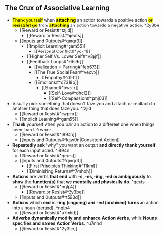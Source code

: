 ## The Crux of Associative Learning
- <mark class="hltr-action-verbs">Thank yourself</mark> when <mark class="hltr-action-verbs">**attaching**</mark> an action towards a positive action <mark class="hltr-action-verbs">or **resist/let go**</mark> from <mark class="hltr-action-verbs">**attaching**</mark> an action towards a negative action. ^2y3be
    - [[Reward or Resist#^tzjid]]
        - [[Reward or Resist#^qeuts]]
    - [[Inputs and Outputs#^qmqr3]]
        - [[Implicit Learning#^gam55]]
            - [[Personal Conflict#^yc-r1]]
        - [[Higher Self Vs. Lower Self#^v3pjf]]
        - [[Feedback Loops#^k6s9r]]
            - [[Validation = Parking#^feb673]]
            - [[The True Social Fear#^vecvp]]
                - [[Empathy#^df-tt]]
            - [[Emotions#^c7318b]]
                - [[Shame#^bw5-r]]
                    - [[Self-Love#^dhcl2]]
                    - [[Self-Compassion#^pmj03]]
- Visually pick something that doesn't faze you and attach or reattach to another thing that does faze you. ^tzjid
    - [[Reward or Resist#^rwpmr]]
    - [[Implicit Learning#^gam55]]
- **Thank** yourself when you pair an action to a different one when things seem hard. ^rwpmr
	- [[Reward or Resist#^l894n]]
	- [[Inputs and Outputs#^kgw9n|Consistent Action]]
- **Repeatedly ask** "why" you want an output **and directly thank yourself** for each input acted. ^l894n
    - [[Reward or Resist#^qeuts]]
    - [[Inputs and Outputs#^qmqr3]]
        - [[First Principles Thinking#^11kml]]
        - [[Diminishing Returns#^7mhoh]]
- **Actions** are verbs **that end** with **-s, -es, -ing, -ed or ambiguously** to **show** the **function(s)** that **we** **mentally and physically do**. ^qeuts
    - [[Reward or Resist#^nqlp4]]
        - [[Reward or Resist#^2y3be]]
    - [[Inputs and Outputs#^t563d]]
- **Actions** which **end** in **-ing (ongoing) and -ed (archived)** **turns** an action into a noun (gerund). ^nqlp4
    - [[Reward or Resist#^u7mhd]]
- **Adverbs** **dynamically modify and enhance** **Action Verbs**, while **Nouns** **specifies and names** **Action Verbs**. ^u7mhd
    - [[Reward or Resist#^2y3be]]
